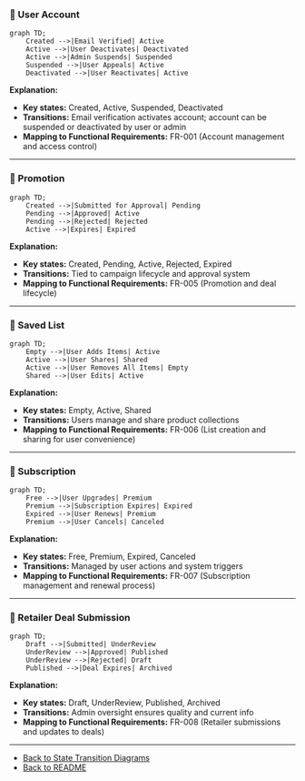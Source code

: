 ### 📌 User Account
```mermaid
graph TD;
    Created -->|Email Verified| Active
    Active -->|User Deactivates| Deactivated
    Active -->|Admin Suspends| Suspended
    Suspended -->|User Appeals| Active
    Deactivated -->|User Reactivates| Active
```
**Explanation:**
- **Key states:** Created, Active, Suspended, Deactivated
- **Transitions:** Email verification activates account; account can be suspended or deactivated by user or admin
- **Mapping to Functional Requirements:** FR-001 (Account management and access control)

---

### 📌 Promotion
```mermaid
graph TD;
    Created -->|Submitted for Approval| Pending
    Pending -->|Approved| Active
    Pending -->|Rejected| Rejected
    Active -->|Expires| Expired
```
**Explanation:**
- **Key states:** Created, Pending, Active, Rejected, Expired
- **Transitions:** Tied to campaign lifecycle and approval system
- **Mapping to Functional Requirements:** FR-005 (Promotion and deal lifecycle)

---

### 📌 Saved List
```mermaid
graph TD;
    Empty -->|User Adds Items| Active
    Active -->|User Shares| Shared
    Active -->|User Removes All Items| Empty
    Shared -->|User Edits| Active
```
**Explanation:**
- **Key states:** Empty, Active, Shared
- **Transitions:** Users manage and share product collections
- **Mapping to Functional Requirements:** FR-006 (List creation and sharing for user convenience)

---

### 📌 Subscription
```mermaid
graph TD;
    Free -->|User Upgrades| Premium
    Premium -->|Subscription Expires| Expired
    Expired -->|User Renews| Premium
    Premium -->|User Cancels| Canceled
```
**Explanation:**
- **Key states:** Free, Premium, Expired, Canceled
- **Transitions:** Managed by user actions and system triggers
- **Mapping to Functional Requirements:** FR-007 (Subscription management and renewal process)

---

### 📌 Retailer Deal Submission
```mermaid
graph TD;
    Draft -->|Submitted| UnderReview
    UnderReview -->|Approved| Published
    UnderReview -->|Rejected| Draft
    Published -->|Deal Expires| Archived
```
**Explanation:**
- **Key states:** Draft, UnderReview, Published, Archived
- **Transitions:** Admin oversight ensures quality and current info
- **Mapping to Functional Requirements:** FR-008 (Retailer submissions and updates to deals)

---
* [Back to State Transition Diagrams](../../State%20Transition%20Diagrams.md)
* [Back to README](../../../README.md)